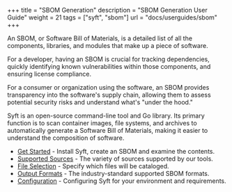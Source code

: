 +++
title = "SBOM Generation"
description = "SBOM Generation User Guide"
weight = 21
tags = ["syft", "sbom"]
url = "docs/userguides/sbom"
+++

An SBOM, or Software Bill of Materials, is a detailed list of all the components, libraries, and modules that make up a piece of software. 

For a developer, having an SBOM is crucial for tracking dependencies, quickly identifying known vulnerabilities within those components, and ensuring license compliance. 

For a consumer or organization using the software, an SBOM provides transparency into the software's supply chain, allowing them to assess potential security risks and understand what's "under the hood."   

Syft is an open-source command-line tool and Go library. Its primary function is to scan container images, file systems, and archives to automatically generate a Software Bill of Materials, making it easier to understand the composition of software.

- [Get Started](/docs/userguides/sbom/getstarted) - Install Syft, create an SBOM and examine the contents.
- [Supported Sources](/docs/userguides/sbom/sources) - The variety of sources supported by our tools.
- [File Selection](/docs/userguides/sbom/fileselection) - Specify which files will be cataloged.
- [Output Formats](/docs/userguides/sbom/formats) - The industry-standard supported SBOM formats.
- [Configuration](/docs/userguides/sbom/configuration) - Configuring Syft for your environment and requirements.